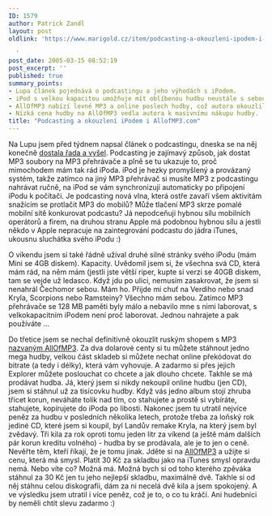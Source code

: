 ```yaml
---
ID: 1579
author: Patrick Zandl
layout: post
oldlink: 'https://www.marigold.cz/item/podcasting-a-okouzleni-ipodem-i-allofmp3-com

  '
post_date: 2005-03-15 08:52:19
post_excerpt: ''
published: true
summary_points:
- Lupa článek pojednává o podcastingu a jeho výhodách s iPodem.
- iPod s velkou kapacitou umožňuje mít oblíbenou hudbu neustále s sebou.
- AllOfMP3 nabízí levné MP3 a online poslech hudby, což autora okouzlilo.
- Nízká cena hudby na AllOfMP3 vedla autora k masivnímu nákupu hudby.
title: "Podcasting a okouzlení iPodem i AllofMP3.com"
---
```


<p>Na Lupu jsem před týdnem napsal článek o podcastingu, dneska se na něj konečně <a href="http://www.lupa.cz/clanek.php3?show=4002">dostala řada a vyšel</a>. Podcasting je zajímavý způsob, jak dostat MP3 soubory na MP3 přehrávače a plně se tu ukazuje to, proč mimochodem mám tak rád iPoda. iPod je hezky promyšlený a provázaný systém, takže zatímco na jiný MP3 přehrávač si musíte MP3 z podcastingu nahrávat ručně, na iPod se vám synchronizují automaticky po připojení iPodu k počítači. Je podcasting nová vlna, která ostře zavaří všem aktivitám snažícím se protlačit MP3 do mobilů? Může tlačení MP3 skrze pomalé mobilní sítě konkurovat podcastu? Já nepodceňuji hybnou sílu mobilních operátorů a firem, na druhou stranu Apple má podobnou hybnou sílu a jestli někdo v Apple nepracuje na zaintegrování podcastu do jádra iTunes, ukousnu sluchátka svého iPodu :)</p>

<p>O víkendu jsem si také řádně užíval druhé silné stránky svého iPodu (mám Mini se 4GB diskem). Kapacity. Uvědomil jsem si, že všechna svá CD, která mám rád, na něm mám (jestli jste větší riper, kupte si verzi se 40GB diskem, tam se vejde už ledasco. Když jdu po ulici, nemusím zasakrovat, že jsem si nenahrál Čechomor sebou. Mám ho. Přijde mi chuť na Verdiho nebo snad Kryla, Scorpions nebo Ramsteiny? Všechno mám sebou. Zatímco MP3 přehrávače se 128 MB paměti byly málo a nebavilo mne s nimi laborovat, s velkokapacitním iPodem není proč laborovat. Jednou nahrajete a pak používáte ...</p>

<p>Do třetice jsem se nechal definitivně okouzlit ruským shopem s MP3 <a href="http://www.allofmp3.com/">nazvaným AllOfMP3</a>. Za dva dolarové centy si tu můžete stáhnout jedno mega hudby, velkou část skladeb si můžete nechat online překódovat do bitrate (a tedy i délky), která vám vyhovuje. A zadarmo si přes jejich Explorer můžete poslouchat co chcete a jak dlouho chcete. Takhle se má prodávat hudba. Já, který jsem si nikdy nekoupil online hudbu (jen CD), jsem si stáhnul už za tisícovku hudby. Když vás jedno album stojí zhruba třicet korun, neváháte tolik nad tím, co stahujete a prostě si vybíráte, stahujete, kopírujete do iPoda po libosti. Nakonec jsem tu utratil nejvíce peněz za hudbu v posledních několika letech, protože třeba za loňský rok jediné CD, které jsem si koupil, byl Landův remake Kryla, na který jsem byl zvědavý. Tři kila za rok oproti tomu jeden litr za víkend (a ještě mám dalších pár korun kreditu volného) - hudba by se prodávala, ale je to jen o ceně. Nevěřte těm, kteří říkají, že je tomu jinak. Jděte si na <a href="http://www.allofmp3.com/">AllOfMP3</a> a užijte si cenu, která má smysl. Platit 30 Kč za skladbu jako na iTunes smysl opravdu nemá. Nebo víte co? Možná má. Možná bych si od toho kterého zpěváka stáhnul za 30 Kč jen tu jeho nejlepší skladbu, maximálně dvě. Takhle si od něj stáhnu celou diskografii, dám za ni necelá dvě kila a jsem spokojený. A ve výsledku jsem utratil i více peněz, což je to, o co tu kráčí. Ani hudebníci by neměli chtít slevu zadarmo :)
</p>